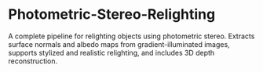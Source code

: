 # Photometric-Stereo-Relighting
A complete pipeline for relighting objects using photometric stereo. Extracts surface normals and albedo maps from gradient-illuminated images, supports stylized and realistic relighting, and includes 3D depth reconstruction.

